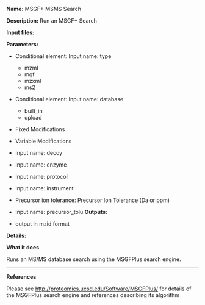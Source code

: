 **Name:** MSGF+ MSMS Search

**Description:**
Run an MSGF+ Search

**Input files:**

**Parameters:**
* Conditional element: Input name: type
  * mzml
  * mgf
  * mzxml
  * ms2

* Conditional element: Input name: database
  * built_in
  * upload

* Fixed Modifications
* Variable Modifications
* Input name: decoy
* Input name: enzyme
* Input name: protocol
* Input name: instrument
* Precursor ion tolerance: Precursor Ion Tolerance (Da or ppm)
* Input name: precursor_tolu
**Outputs:**
* output in mzid format

**Details:**

**What it does**

Runs an MS/MS database search using the MSGFPlus search engine.

----

**References**

Please see http://proteomics.ucsd.edu/Software/MSGFPlus/ for details of the MSGFPlus search engine and references describing its algorithm
    
